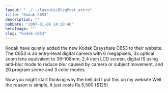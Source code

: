 ```yaml
---
layout: "../../layouts/BlogPost.astro"
title: "Kodak C653"
description: ""
pubDate: "2007-01-06 14:28:46"
heroImage: ""
slug: "kodak-c653"
---
```


Kodak have quietly added the new Kodak Easyshare C653 to their website. The C653 is an entry-level digital camera with 6 megapixels, 3x optical zoom lens equivalent to 36–108mm, 2.4 inch LCD screen, digital IS using anti-blur mode to reduce blur caused by camera or subject movement, and 20 program scene and 3 color modes.

Now you might start thinking why the hell did I put this on my website Well the reason is simple, it just costs Rs.5,500 ($125)

